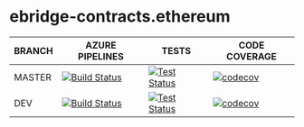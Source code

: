 # ebridge-contracts.ethereum

BRANCH | AZURE PIPELINES                                                                                                                                                                                              | TESTS                                                                                                                                                                            | CODE COVERAGE
-------|--------------------------------------------------------------------------------------------------------------------------------------------------------------------------------------------------------------|----------------------------------------------------------------------------------------------------------------------------------------------------------------------------------|--------------
MASTER   | [![Build Status](https://dev.azure.com/eBridgeCrosschain/ebridge-contracts.etheruem/_apis/build/status/eBridgeCrosschain.ebridge-contracts.ethereum?branchName=master)](https://dev.azure.com/eBridgeCrosschain/ebridge-contracts.etheruem/_build/latest?definitionId=3&branchName=master) | [![Test Status](https://img.shields.io/azure-devops/tests/eBridgeCrosschain/ebridge-contracts.ethereum/3/master)](https://dev.azure.com/eBridgeCrosschain/ebridge-contracts.ethereum/_build/latest?definitionId=3&branchName=master) | [![codecov](https://codecov.io/gh/eBridgeCrosschain/ebridge-contracts.ethereum/branch/master/graph/badge.svg?token=N0ADSUJ1LT)](https://codecov.io/gh/AElfProject/aelf-bridge-contracts.ethereum)
DEV    | [![Build Status](https://dev.azure.com/eBridgeCrosschain/ebridge-contracts.etheruem/_apis/build/status/eBridgeCrosschain.ebridge-contracts.ethereum?branchName=dev)](https://dev.azure.com/eBridgeCrosschain/ebridge-contracts.etheruem/_build/latest?definitionId=3&branchName=dev)   | [![Test Status](https://img.shields.io/azure-devops/tests/eBridgeCrosschain/ebridge-contracts.etheruem/3/dev)](https://dev.azure.com/eBridgeCrosschain/ebridge-contracts.etheruem/_build/latest?definitionId=3&branchName=dev)   | [![codecov](https://codecov.io/gh/eBridgeCrosschain/ebridge-contracts.etheruem/branch/dev/graph/badge.svg?token=N0ADSUJ1LT)](https://codecov.io/gh/eBridgeCrosschain/ebridge-contracts.etheruem)